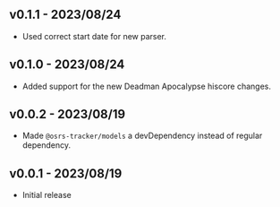 ## v0.1.1 - 2023/08/24

- Used correct start date for new parser.

## v0.1.0 - 2023/08/24

- Added support for the new Deadman Apocalypse hiscore changes.

## v0.0.2 - 2023/08/19

- Made `@osrs-tracker/models` a devDependency instead of regular dependency.

## v0.0.1 - 2023/08/19

- Initial release
